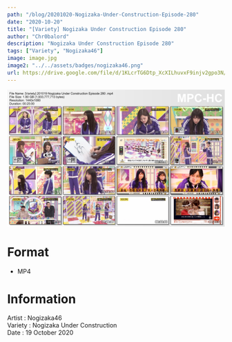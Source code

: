 ```yaml
---
path: "/blog/20201020-Nogizaka-Under-Construction-Episode-280"
date: "2020-10-20"
title: "[Variety] Nogizaka Under Construction Episode 280"
author: "Chr0balord"
description: "Nogizaka Under Construction Episode 280"
tags: ["Variety", "Nogizaka46"]
image: image.jpg
image2: "../../assets/badges/nogizaka46.png"
url: https://drive.google.com/file/d/1KLcrTG6Dtp_XcXILhuvxF9injv2gpo3N/view?usp=sharing
---
```


![Nogizaka Under Construction Episode 280](./image.jpg)

# Format

- MP4

# Information

Artist : Nogizaka46 <br/>
Variety : Nogizaka Under Construction <br>
Date : 19 October 2020 <br>
